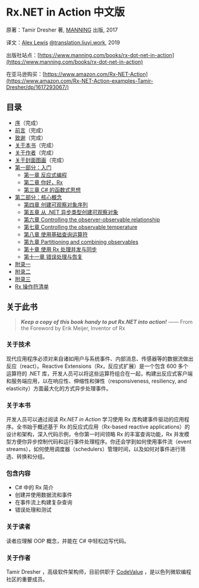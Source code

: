 # Rx.NET in Action 中文版

原著：Tamir Dresher 著, [MANNING](https://www.manning.com/) 出版, 2017

译文：[Alex Lewis](https://alexinea.com) [@translation.liuyi.work](https://translation.liuyi.work/rx-net-in-action-manning2017), 2019

出版社站点：[https://www.manning.com/books/rx-dot-net-in-action](https://www.manning.com/books/rx-dot-net-in-action)

在亚马逊购买：[https://www.amazon.com/Rx-NET-Action](https://www.amazon.com/Rx-NET-Action-examples-Tamir-Dresher/dp/1617293067/)

## 目录

- [序](docs/foreword/)（完成）
- [前言](docs/preface/)（完成）
- [致谢](docs/acknowledgments/)（完成）
- [关于本书](docs/about-this-book/)（完成）
- [关于作者](docs/about-the-author/)（完成）
- [关于封面图画](docs/about-the-cover-illuatration/)（完成）
- [第一部分：入门](docs/part1/)
  - [第一章 反应式编程](docs/part1/1/)
  - [第二章 你好，Rx](docs/part1/2/)
  - [第三章 C# 的函数式思想](docs/part1/3/)
- [第二部分：核心概念](docs/part2/)
  - [第四章 创建可观察对象序列](docs/part2/4/)
  - [第五章 从 .NET 异步类型创建可观察对象](docs/part2/5/)
  - [第六章 Controlling the observer-observable relationship](docs/part2/6/)
  - [第七章 Controlling the observable temperature](docs/part2/7/)
  - [第八章 使用基础查询运算符](docs/part2/8/)
  - [第九章 Partitioning and combining observables](docs/part2/8/)
  - [第十章 使用 Rx 处理并发与同步](docs/part2/10/)
  - [第十一章 错误处理与恢复](docs/part2/11/)
- [附录一](docs/appendix-a/)
- [附录二](docs/appendix-b/)
- [附录三](docs/appendix-c/)
- [Rx 操作符清单](docs/catalog-of-rx-operators/)

## 关于此书

> **_Keep a copy of this book handy to put Rx.NET into action!_** —— From the Foreword by Erik Meijer, Inventor of Rx

### 关于技术

现代应用程序必须对来自诸如用户与系统事件、内部消息、传感器等的数据流做出反应（react）。Reactive Extensions（Rx，反应式扩展）是一个包含 600 多个运算符的 .NET 库，开发人员可以将这些运算符组合在一起，构建出反应式客户端和服务端应用，以在响应性、伸缩性和弹性（responsiveness, resiliency, and elasticity）方面最大化的方式异步处理事件。

### 关于本书

开发人员可以通过阅读 _Rx.NET in Action_ 学习使用 Rx 库构建事件驱动的应用程序。全书始于概述基于 Rx 的反应式应用（Rx-based reactive applications）的设计和架构，深入代码示例，令你第一时间领略 Rx 的丰富查询功能，Rx 并发模型方便你异步控制代码和运行事件处理程序。你还会学到如何使用事件流（event streams），如何使用调度器（schedulers）管理时间，以及如何对事件进行筛选、转换和分组。

### 包含内容

- C# 中的 Rx 简介
- 创建并使用数据流和事件
- 在事件流上构建复杂查询
- 错误处理和测试

### 关于读者

读者应理解 OOP 概念，并能在 C# 中轻松边写代码。

### 关于作者

Tamir Dresher ，高级软件架构师，目前供职于 [CodeValue](https://codevalue.net/) ，是以色列微软编程社区的重要成员。
